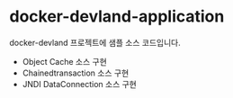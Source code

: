 # docker-devland-application

docker-devland 프로젝트에  샘플 소스 코드입니다.

- Object Cache 소스 구현
- Chainedtransaction 소스 구현
- JNDI DataConnection 소스 구현
